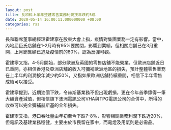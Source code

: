 ```yaml
---
layout: post
title: 長和料上半年整體零售業務利潤按年跌約5成
date: 2020-05-14 16:00:11.000000000 +08:00
categories: rss
---
```


長和聯席董事總經理霍建寧在股東大會上指，疫情對集團業務一定有影響。當中，內地屈臣氏店舖在1-2月時有95%要關閉，影響到業績，但相關店舖已在3月重開，上月銷售額已追及疫情前的80%，認為反彈可觀。

霍建寧又指，4-5月開始，部分歐洲及英國的零售店舖不能營業，但歐洲店舖近日已重開，亦相信香港及亞洲店舖的收入可彌補歐洲地區的損失，預計整體零售業務在上半年的利潤按年減少約50%，又指如果歐洲店舖持續重開，相信下半年零售成績可以接受。

霍建寧提到，近期油價下跌，令赫斯基業務不但出現虧損，更在今年首季錄得一筆大額資產減值，但相信旗下澳洲電訊公司VHA與TPG電訊公司的合併中，所得的收益可以完全彌補赫斯基的全年損失。

霍建寧又指，港口吞吐量由年初至今下跌7-8%，影響相關業務利潤下跌近20%，但電訊及基建業務穩健，主要由於市民留在家中，而電燈及用氣則是必需品。

